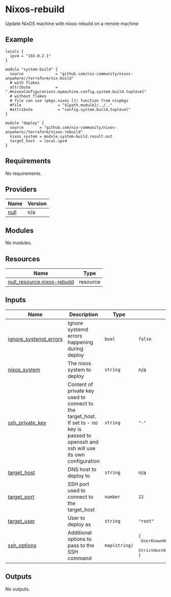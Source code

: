 # Nixos-rebuild

Update NixOS machine with nixos-rebuild on a remote machine

## Example

```hcl
locals {
  ipv4 = "192.0.2.1"
}

module "system-build" {
  source              = "github.com/nix-community/nixos-anywhere//terraform/nix-build"
  # with flakes
  attribute           = ".#nixosConfigurations.mymachine.config.system.build.toplevel"
  # without flakes
  # file can use (pkgs.nixos []) function from nixpkgs
  #file                = "${path.module}/../.."
  #attribute           = "config.system.build.toplevel"
}

module "deploy" {
  source       = "github.com/nix-community/nixos-anywhere//terraform/nixos-rebuild"
  nixos_system = module.system-build.result.out
  target_host  = local.ipv4
}
```

<!-- BEGIN_TF_DOCS -->

## Requirements

No requirements.

## Providers

| Name                                                | Version |
| --------------------------------------------------- | ------- |
| <a name="provider_null"></a> [null](#provider_null) | n/a     |

## Modules

No modules.

## Resources

| Name                                                                                                                 | Type     |
| -------------------------------------------------------------------------------------------------------------------- | -------- |
| [null_resource.nixos-rebuild](https://registry.terraform.io/providers/hashicorp/null/latest/docs/resources/resource) | resource |

## Inputs

| Name                                                                                               | Description                                                                                                                                | Type          | Default                                                                                 | Required |
| -------------------------------------------------------------------------------------------------- | ------------------------------------------------------------------------------------------------------------------------------------------ | ------------- | --------------------------------------------------------------------------------------- | :------: |
| <a name="input_ignore_systemd_errors"></a> [ignore\_systemd\_errors](#input_ignore_systemd_errors) | Ignore systemd errors happening during deploy                                                                                              | `bool`        | `false`                                                                                 |    no    |
| <a name="input_nixos_system"></a> [nixos\_system](#input_nixos_system)                             | The nixos system to deploy                                                                                                                 | `string`      | n/a                                                                                     |   yes    |
| <a name="input_ssh_private_key"></a> [ssh\_private\_key](#input_ssh_private_key)                   | Content of private key used to connect to the target\_host. If set to - no key is passed to openssh and ssh will use its own configuration | `string`      | `"-"`                                                                                   |    no    |
| <a name="input_target_host"></a> [target\_host](#input_target_host)                                | DNS host to deploy to                                                                                                                      | `string`      | n/a                                                                                     |   yes    |
| <a name="input_target_port"></a> [target\_port](#input_target_port)                                | SSH port used to connect to the target\_host                                                                                               | `number`      | `22`                                                                                    |    no    |
| <a name="input_target_user"></a> [target\_user](#input_target_user)                                | User to deploy as                                                                                                                          | `string`      | `"root"`                                                                                |    no    |
| <a name="input_ssh_options"></a> [ssh\_options](#input_ssh_options)                                | Additional options to pass to the SSH command                                                                                              | `map(string)` | <pre>{<br> UserKnownHostsFile = "/dev/null"<br> StrictHostKeyChecking = "no"<br>}</pre> |    no    |

## Outputs

No outputs.

<!-- END_TF_DOCS -->
